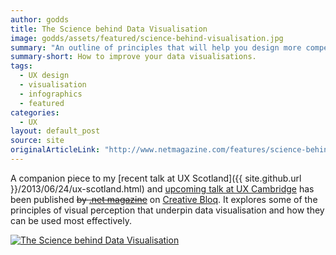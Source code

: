 ```yaml
---
author: godds
title: The Science behind Data Visualisation
image: godds/assets/featured/science-behind-visualisation.jpg
summary: "An outline of principles that will help you design more compelling data visualisations, from the respective strengths of various means for visually encoding values to the most appropriate patterns for conveying relationships."
summary-short: How to improve your data visualisations.
tags:
  - UX design
  - visualisation
  - infographics
  - featured
categories:
  - UX
layout: default_post
source: site
originalArticleLink: "http://www.netmagazine.com/features/science-behind-data-visualisation"
---
```

A companion piece to my [recent talk at UX Scotland]({{ site.github.url }}/2013/06/24/ux-scotland.html) and [upcoming talk at UX Cambridge](http://uxcambridge.net/uxc2013/sessions/index.php?session=4) has been published <del>by [.net magazine](http://www.creativebloq.com/net-magazine)</del> on [Creative Bloq](http://www.creativebloq.com/design/science-behind-data-visualisation-8135496).  It explores some of the principles of visual perception that underpin data visualisation and how they can be used most effectively.

<a href="http://www.creativebloq.com/design/science-behind-data-visualisation-8135496"><img src="{{ site.github.url }}/godds/assets/visual_process.jpg" alt="The Science behind Data Visualisation" class="aligncenter" /></a>
